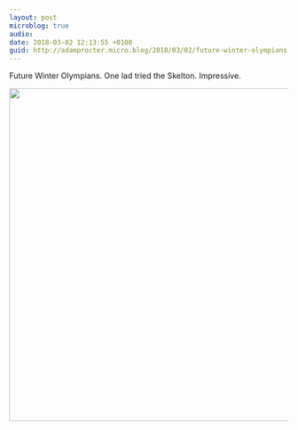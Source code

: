```yaml
---
layout: post
microblog: true
audio: 
date: 2018-03-02 12:13:55 +0100
guid: http://adamprocter.micro.blog/2018/03/02/future-winter-olympians.html
---
```

Future Winter Olympians. One lad tried the Skelton. Impressive.

<img src="http://discursive.adamprocter.co.uk/uploads/2018/d471b4c48b.jpg" width="600" height="600" />
